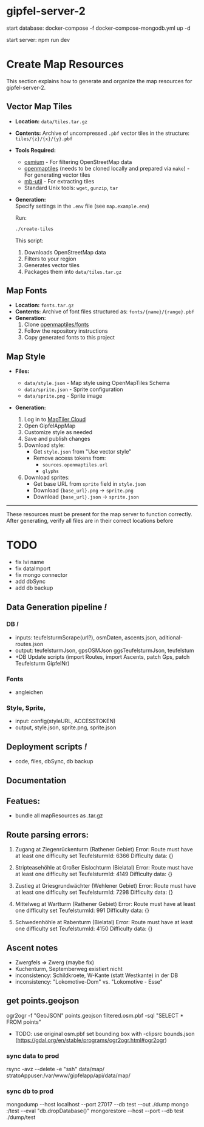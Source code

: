 # gipfel-server-2

start database:
docker-compose -f docker-compose-mongodb.yml up -d

start server:
npm run dev

# Create Map Resources

This section explains how to generate and organize the map resources for gipfel-server-2.

## Vector Map Tiles

- **Location:** `data/tiles.tar.gz`
- **Contents:** Archive of uncompressed `.pbf` vector tiles in the structure: `tiles/{z}/{x}/{y}.pbf`
- **Tools Required:**
  - [osmium](https://osmcode.org/osmium-tool/) - For filtering OpenStreetMap data
  - [openmaptiles](https://github.com/openmaptiles/openmaptiles) (needs to be cloned locally and prepared via `make`) - For generating vector tiles
  - [mb-util](https://github.com/mapbox/mbutil) - For extracting tiles
  - Standard Unix tools: `wget`, `gunzip`, `tar`

- **Generation:**  
  Specify settings in the `.env` file (see `map.example.env`)

  Run:

  ```bash
  ./create-tiles
  ```

  This script:
  1. Downloads OpenStreetMap data
  2. Filters to your region
  3. Generates vector tiles
  4. Packages them into `data/tiles.tar.gz`

## Map Fonts

- **Location:** `fonts.tar.gz`
- **Contents:** Archive of font files structured as: `fonts/{name}/{range}.pbf`
- **Generation:**
  1. Clone [openmaptiles/fonts](https://github.com/openmaptiles/fonts)
  2. Follow the repository instructions
  3. Copy generated fonts to this project

## Map Style

- **Files:**
  - `data/style.json` - Map style using OpenMapTiles Schema
  - `data/sprite.json` - Sprite configuration
  - `data/sprite.png` - Sprite image

- **Generation:**
  1. Log in to [MapTiler Cloud](https://cloud.maptiler.com/maps/)
  2. Open GipfelAppMap
  3. Customize style as needed
  4. Save and publish changes
  5. Download style:
     - Get `style.json` from "Use vector style"
     - Remove access tokens from:
       - `sources.openmaptiles.url`
       - `glyphs`
  6. Download sprites:
     - Get base URL from `sprite` field in `style.json`
     - Download `{base_url}.png` → `sprite.png`
     - Download `{base_url}.json` → `sprite.json`

---

These resources must be present for the map server to function correctly. After generating, verify all files are in their correct locations before

# TODO

- fix Ivi name
- fix dataImport
- fix mongo connector
- add dbSync
- add db backup

## Data Generation pipeline _!_

### DB _!_

- inputs: teufelsturmScrape(url?), osmDaten, ascents.json, aditional-routes.json
- output: teufelsturmJson, gpsOSMJson ggsTeufelsturmJson, teufelstum
- +DB Update scripts (import Routes, import Ascents, patch Gps, patch Teufelsturm GipfelNr)

### Fonts

- angleichen

### Style, Sprite,

- input: config(styleURL, ACCESSTOKEN)
- output, style.json, sprite.png, sprite.json

## Deployment scripts _!_

- code, files, dbSync, db backup

## Documentation

## Featues:

- bundle all mapResources as .tar.gz

## Route parsing errors:

1. Zugang at Ziegenrückenturm (Rathener Gebiet)
   Error: Route must have at least one difficulty set
   TeufelsturmId: 6366
   Difficulty data: {}

2. Stripteasehöhle at Großer Eislochturm (Bielatal)
   Error: Route must have at least one difficulty set
   TeufelsturmId: 4149
   Difficulty data: {}

3. Zustieg at Griesgrundwächter (Wehlener Gebiet)
   Error: Route must have at least one difficulty set
   TeufelsturmId: 7298
   Difficulty data: {}

4. Mittelweg at Wartturm (Rathener Gebiet)
   Error: Route must have at least one difficulty set
   TeufelsturmId: 991
   Difficulty data: {}

5. Schwedenhöhle at Rabenturm (Bielatal)
   Error: Route must have at least one difficulty set
   TeufelsturmId: 4150
   Difficulty data: {}

## Ascent notes

- Zwergfels => Zwerg (maybe fix)
- Kuchenturm, Septemberweg existiert nicht
- inconsistency: Schildkroete, W-Kante (statt Westkante) in der DB
- inconsistency: "Lokomotive-Dom" vs. "Lokomotive - Esse"

## get points.geojson

ogr2ogr -f "GeoJSON" points.geojson filtered.osm.pbf -sql "SELECT \* FROM points"

- TODO: use original osm.pbf set bounding box with -clipsrc bounds.json (https://gdal.org/en/stable/programs/ogr2ogr.html#ogr2ogr)

### sync data to prod

rsync -avz --delete -e "ssh" data/map/ stratoAppuser:/var/www/gipfelapp/api/data/map/

### sync db to prod

mongodump --host localhost --port 27017 --db test --out ./dump
mongo <host>:<port>/test --eval "db.dropDatabase()"
mongorestore --host <host> --port <port> --db test ./dump/test
